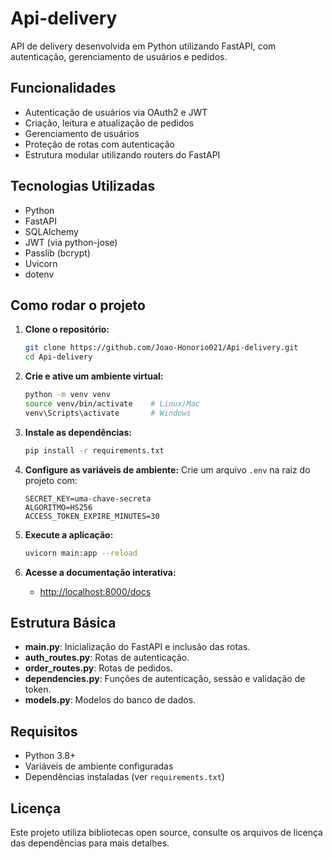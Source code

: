 # Api-delivery

API de delivery desenvolvida em Python utilizando FastAPI, com autenticação, gerenciamento de usuários e pedidos.

## Funcionalidades

- Autenticação de usuários via OAuth2 e JWT
- Criação, leitura e atualização de pedidos
- Gerenciamento de usuários
- Proteção de rotas com autenticação
- Estrutura modular utilizando routers do FastAPI

## Tecnologias Utilizadas

- Python
- FastAPI
- SQLAlchemy
- JWT (via python-jose)
- Passlib (bcrypt)
- Uvicorn
- dotenv

## Como rodar o projeto

1. **Clone o repositório:**
   ```bash
   git clone https://github.com/Joao-Honorio021/Api-delivery.git
   cd Api-delivery
   ```

2. **Crie e ative um ambiente virtual:**
   ```bash
   python -m venv venv
   source venv/bin/activate    # Linux/Mac
   venv\Scripts\activate       # Windows
   ```

3. **Instale as dependências:**
   ```bash
   pip install -r requirements.txt
   ```

4. **Configure as variáveis de ambiente:**
   Crie um arquivo `.env` na raiz do projeto com:
   ```
   SECRET_KEY=uma-chave-secreta
   ALGORITMO=HS256
   ACCESS_TOKEN_EXPIRE_MINUTES=30
   ```

5. **Execute a aplicação:**
   ```bash
   uvicorn main:app --reload
   ```

6. **Acesse a documentação interativa:**
   - [http://localhost:8000/docs](http://localhost:8000/docs)

## Estrutura Básica

- **main.py**: Inicialização do FastAPI e inclusão das rotas.
- **auth_routes.py**: Rotas de autenticação.
- **order_routes.py**: Rotas de pedidos.
- **dependencies.py**: Funções de autenticação, sessão e validação de token.
- **models.py**: Modelos do banco de dados.

## Requisitos

- Python 3.8+
- Variáveis de ambiente configuradas
- Dependências instaladas (ver `requirements.txt`)

## Licença

Este projeto utiliza bibliotecas open source, consulte os arquivos de licença das dependências para mais detalhes.
